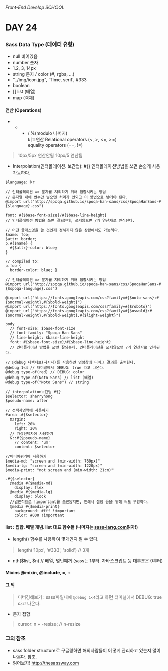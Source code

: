 ###### Front-End Develop SCHOOL

# DAY 24

### Sass Data Type (데이터 유형)
- null 비어있음
- number 숫자
 - 1.2, 3, 14px
- string 문자 / color (#, rgba, ...)
 - "../img/icon.jpg", 'Time, serif', #333
- boolean
- [] list (배열)
- map (객체) 

#### 연산 (Operations)

+ - * / %(modulo 나머지) <br>
비교연산 Relational operators (<, >, <=, >=) <br>
equality operators (==, !=) 

> 10px/5px 연산안됨 10px/5 연산됨 

- Interpolation(인터폴레이션. 보간법): #{} 인터폴레이션방법을 쓰면 손쉽게 사용가능하다. 

```
$language: kr

// 인터폴레이션 => 문자를 처리하기 위해 접합시키는 방법
// 문자열 내에 변수만 넣으면 처리가 안되고 이 방법으로 넣어야 된다. 
@import url("http://spoqa.github.io/spoqa-han-sans/css/SpoqaHanSans-#{$language}.css")

font: #{$base-font-size}/#{$base-line-height}
// 인터폴레이션 방법을 쓰면 잘되는데, 쓰지않으면 /가 연산자로 인식된다.
```

```
// 어떤 클래스명을 쓸 것인지 정해지지 않은 상황에서도 가능하다. 
$name: foo;
$attr: border;
p.#{$name} {
  #{$attr}-color: blue;
}

// compiled to:
p.foo {
  border-color: blue; }
```

```
// 인터폴레이션 => 문자를 처리하기 위해 접합시키는 방법
@import url("http://spoqa.github.io/spoqa-han-sans/css/SpoqaHanSans-#{$spoqa-language}.css")

@import url("https://fonts.googleapis.com/css?family=#{$noto-sans}:#{$normal-weight},#{$bold-weight}")
@import url("https://fonts.googleapis.com/css?family=#{$roboto}")
@import url("https://fonts.googleapis.com/css?family=#{$oswald}:#{$normal-weight},#{$bold-weight},#{$light-weight}")

body 
  // font-size: $base-font-size
  // font-family: "Spoqa Han Sans"
  // line-height: $base-line-height
  font: #{$base-font-size}/#{$base-line-height}
  // 인터폴레이션 방법을 쓰면 잘되는데, 인터폴레이션을 쓰지않으면 /가 연산자로 인식된다.

// @debug 디렉티브(지시자)를 사용하면 명령창에 디버그 결과를 출력한다. 
@debug 1<4 // 터미널에서 DEBUG: true 라고 나온다.
@debug type-of(red) // DEBUG: color
@debug type-of(Noto Sans) // list (배열)
@debug type-of("Noto Sans") // string

// interpolation보간법 #{}
$selector: sharryhong
$pseudo-name: after

// 선택자영역에 사용하기
#area .#{$selector}
  margin: 
    left: 20%
    right: 20%
  // 가상선택자에 사용하기 
  &::#{$pseudo-name}
    // content: 'um'
    content: $selector

//미디어쿼리에 사용하기
$media-md: "screen and (min-width: 760px)"
$media-lg: "screen and (min-width: 1220px)"
$media-print: "not screen and (min-width: 21cm)"

.#{$selector}
  @media #{$media-md}
    display: flex
  @media #{$media-lg}
    display: block
  //일반적으로 !important를 쓰진않지만, 인쇄시 설정 등을 위해 써도 무방하다.
  @media #{$media-print}
    background: #fff !important
    color: #000 !important
```

#### list : 집합. 배열 개념. list 대표 함수들 (나머지는 [sass-lang.com](http://sass-lang.com/documentation/file.SASS_REFERENCE.html)읽자!)

- length() 함수를 사용하여 몇개인지 알 수 있다. 

> length('10px', '#333', 'solid') // 3개

- nth($list, $n) // 배열, 몇번째꺼 (sass는 1부터. 자바스크립트 등 대부분은 0부터)

#### Mixins @mixin, @include, =, +

#### 그 외 

> 디버깅해보기 : sass파일내에  `@debug 1<4`라고 하면 터미널에서 DEBUG: true 라고 나온다.

- 문자 접합

> cursor: n + -resize; // n-resize 

### 그외 참조

- sass folder structure로 구글링하면 해외사람들이 어떻게 관리하고 있는지 많이 나온다. 참조.
- 읽어보자! <http://thesassway.com>
